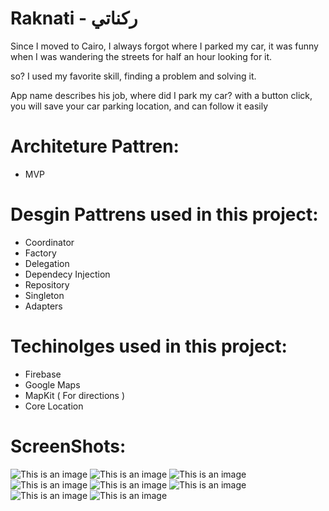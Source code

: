 # Raknati - ركناتي

  Since I moved to Cairo, I always forgot where I parked my car, it was funny when I was wandering the streets for half an hour looking for it.

  so? I used my favorite skill, finding a problem and solving it.

  App name describes his job, where did I park my car? with a button click, you will save your car parking location, and can follow it easily
  
# Architeture Pattren: 

  * MVP

# Desgin Pattrens used in this project: 
  * Coordinator
  * Factory
  * Delegation
  * Dependecy Injection 
  * Repository
  * Singleton
  * Adapters
  
# Techinolges used in this project:
  * Firebase
  * Google Maps
  * MapKit ( For directions )
  * Core Location

# ScreenShots:

![This is an image](https://raw.githubusercontent.com/shadudiix/Raknati/main/Screenshots/1.png)
![This is an image](https://raw.githubusercontent.com/shadudiix/Raknati/main/Screenshots/2.png)
![This is an image](https://raw.githubusercontent.com/shadudiix/Raknati/main/Screenshots/3.png)
![This is an image](https://raw.githubusercontent.com/shadudiix/Raknati/main/Screenshots/4.png)
![This is an image](https://raw.githubusercontent.com/shadudiix/Raknati/main/Screenshots/5.png)
![This is an image](https://raw.githubusercontent.com/shadudiix/Raknati/main/Screenshots/6.png)
![This is an image](https://raw.githubusercontent.com/shadudiix/Raknati/main/Screenshots/7.png)
![This is an image](https://raw.githubusercontent.com/shadudiix/Raknati/main/Screenshots/8.png)
